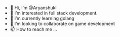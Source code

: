 - 👋 Hi, I’m @Aryanshukl
- 👀 I’m interested in full stack development.
- 🌱 I’m currently learning golang
- 💞️ I’m looking to collaborate on game development
- 📫 How to reach me ...

<!---
Aryanshukl/Aryanshukl is a ✨ special ✨ repository because its `README.md` (this file) appears on your GitHub profile.
You can click the Preview link to take a look at your changes.
--->
